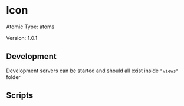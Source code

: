# Icon

Atomic Type: atoms

Version: 1.0.1

## Development

Development servers can be started and should all exist inside `"views"` folder

## Scripts
